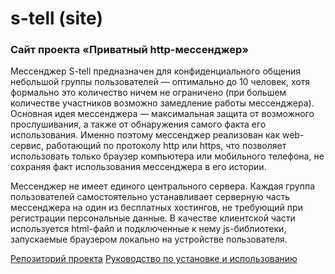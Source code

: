 # s-tell (site)
### Сайт проекта «Приватный http-мессенджер»

Мессенджер S-tell предназначен для конфиденциального общения небольшой группы пользователей — оптимально до 10 человек, хотя формально это количество ничем не ограничено (при большем количестве участников возможно замедление работы мессенджера). Основная идея мессенджера — максимальная защита от возможного прослушивания, а также от обнаружения самого факта его использования. Именно поэтому мессенджер реализован как web-сервис, работающий по протоколу http или https, что позволяет использовать только браузер компьютера или мобильного телефона, не сохраняя факт использования мессенджера в его истории.

Мессенджер не имеет единого центрального сервера. Каждая группа пользователей самостоятельно устанавливает серверную часть мессенджера на один из бесплатных хостингов, не требующий при регистрации персональные данные. В качестве клиентской части используется html-файл и подключенные к нему js-библиотеки, запускаемые браузером локально на устройстве пользователя.

[Репозиторий проекта](https://github.com/s-tell/s-tell)
[Руководство по установке и использованию](https://s-tell.github.io/manual.html)
